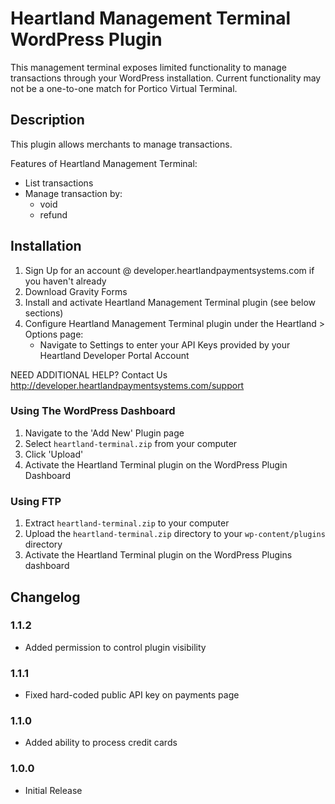 # Heartland Management Terminal WordPress Plugin

This management terminal exposes limited functionality to manage transactions through your WordPress installation. Current functionality may not be a one-to-one match for Portico Virtual Terminal.

## Description

This plugin allows merchants to manage transactions.

Features of Heartland Management Terminal:

* List transactions
* Manage transaction by:
  * void
  * refund

## Installation

1. Sign Up for an account @ developer.heartlandpaymentsystems.com if you haven't already
2. Download Gravity Forms
3. Install and activate Heartland Management Terminal plugin (see below sections)
4. Configure Heartland Management Terminal plugin under the Heartland > Options page:
   * Navigate to Settings to enter your API Keys provided by your Heartland Developer Portal Account

NEED ADDITIONAL HELP? Contact Us http://developer.heartlandpaymentsystems.com/support

### Using The WordPress Dashboard

1. Navigate to the 'Add New' Plugin page
2. Select `heartland-terminal.zip` from your computer
3. Click 'Upload'
4. Activate the Heartland Terminal plugin on the WordPress Plugin Dashboard

### Using FTP

1. Extract `heartland-terminal.zip` to your computer
2. Upload the `heartland-terminal.zip` directory to your `wp-content/plugins`
   directory
3. Activate the Heartland Terminal plugin on the WordPress Plugins dashboard

## Changelog

### 1.1.2

* Added permission to control plugin visibility

### 1.1.1

* Fixed hard-coded public API key on payments page

### 1.1.0

* Added ability to process credit cards

### 1.0.0

* Initial Release
